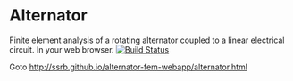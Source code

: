 Alternator
==========
Finite element analysis of a rotating alternator coupled to a linear electrical circuit. In your web browser.
[![Build Status](https://travis-ci.org/ssrb/alternator-fem-webapp.png)](https://travis-ci.org/ssrb/alternator-fem-webapp)

Goto http://ssrb.github.io/alternator-fem-webapp/alternator.html